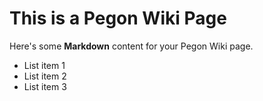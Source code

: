 # This is a Pegon Wiki Page

  Here's some **Markdown** content for your Pegon Wiki page.

  - List item 1
  - List item 2
  - List item 3